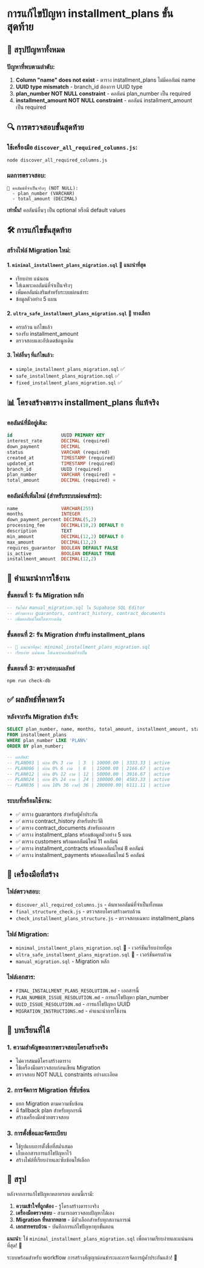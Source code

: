 # การแก้ไขปัญหา installment_plans ขั้นสุดท้าย

## 🎯 สรุปปัญหาทั้งหมด

### ปัญหาที่พบตามลำดับ:
1. **Column "name" does not exist** - ตาราง installment_plans ไม่มีคอลัมน์ name
2. **UUID type mismatch** - branch_id ต้องการ UUID type
3. **plan_number NOT NULL constraint** - คอลัมน์ plan_number เป็น required
4. **installment_amount NOT NULL constraint** - คอลัมน์ installment_amount เป็น required

## 🔍 การตรวจสอบขั้นสุดท้าย

### ใช้เครื่องมือ `discover_all_required_columns.js`:
```bash
node discover_all_required_columns.js
```

### ผลการตรวจสอบ:
```
🔑 คอลัมน์ที่จำเป็นจริงๆ (NOT NULL):
  - plan_number (VARCHAR)
  - total_amount (DECIMAL)
```

**เท่านั้น!** คอลัมน์อื่นๆ เป็น optional หรือมี default values

## 🛠️ การแก้ไขขั้นสุดท้าย

### สร้างไฟล์ Migration ใหม่:

#### 1. `minimal_installment_plans_migration.sql` 🥇 **แนะนำที่สุด**
- เรียบง่าย แน่นอน
- ใส่เฉพาะคอลัมน์ที่จำเป็นจริงๆ
- เพิ่มคอลัมน์เสริมสำหรับระบบผ่อนชำระ
- ข้อมูลตัวอย่าง 5 แผน

#### 2. `ultra_safe_installment_plans_migration.sql` 🥈 **ทางเลือก**
- ครบถ้วน แก้ไขแล้ว
- รองรับ installment_amount
- ตรวจสอบและอัปเดตข้อมูลเดิม

#### 3. ไฟล์อื่นๆ ที่แก้ไขแล้ว:
- `simple_installment_plans_migration.sql` ✅
- `safe_installment_plans_migration.sql` ✅
- `fixed_installment_plans_migration.sql` ✅

## 📊 โครงสร้างตาราง installment_plans ที่แท้จริง

### คอลัมน์ที่มีอยู่เดิม:
```sql
id                  UUID PRIMARY KEY
interest_rate       DECIMAL (required)
down_payment        DECIMAL
status              VARCHAR (required)
created_at          TIMESTAMP (required)
updated_at          TIMESTAMP (required)
branch_id           UUID (required)
plan_number         VARCHAR (required) ⭐
total_amount        DECIMAL (required) ⭐
```

### คอลัมน์ที่เพิ่มใหม่ (สำหรับระบบผ่อนชำระ):
```sql
name                VARCHAR(255)
months              INTEGER
down_payment_percent DECIMAL(5,2)
processing_fee      DECIMAL(10,2) DEFAULT 0
description         TEXT
min_amount          DECIMAL(12,2) DEFAULT 0
max_amount          DECIMAL(12,2)
requires_guarantor  BOOLEAN DEFAULT FALSE
is_active           BOOLEAN DEFAULT TRUE
installment_amount  DECIMAL(12,2)
```

## 🎯 คำแนะนำการใช้งาน

### ขั้นตอนที่ 1: รัน Migration หลัก
```sql
-- รันไฟล์ manual_migration.sql ใน Supabase SQL Editor
-- สร้างตาราง guarantors, contract_history, contract_documents
-- เพิ่มคอลัมน์ใหม่ในตารางเดิม
```

### ขั้นตอนที่ 2: รัน Migration สำหรับ installment_plans
```sql
-- 🥇 แนะนำที่สุด: minimal_installment_plans_migration.sql
-- เรียบง่าย แน่นอน ใส่เฉพาะคอลัมน์ที่จำเป็น
```

### ขั้นตอนที่ 3: ตรวจสอบผลลัพธ์
```bash
npm run check-db
```

## ✅ ผลลัพธ์ที่คาดหวัง

### หลังจากรัน Migration สำเร็จ:
```sql
SELECT plan_number, name, months, total_amount, installment_amount, status 
FROM installment_plans 
WHERE plan_number LIKE 'PLAN%'
ORDER BY plan_number;

-- ผลลัพธ์:
-- PLAN003 | ผ่อน 0% 3 งวด  | 3  | 10000.00 | 3333.33 | active
-- PLAN006 | ผ่อน 0% 6 งวด  | 6  | 15000.00 | 2166.67 | active  
-- PLAN012 | ผ่อน 0% 12 งวด | 12 | 50000.00 | 3916.67 | active
-- PLAN024 | ผ่อน 8% 24 งวด | 24 | 100000.00| 4583.33 | active
-- PLAN036 | ผ่อน 10% 36 งวด| 36 | 200000.00| 6111.11 | active
```

### ระบบที่พร้อมใช้งาน:
- ✅ ตาราง guarantors สำหรับผู้ค้ำประกัน
- ✅ ตาราง contract_history สำหรับประวัติ
- ✅ ตาราง contract_documents สำหรับเอกสาร
- ✅ ตาราง installment_plans พร้อมข้อมูลตัวอย่าง 5 แผน
- ✅ ตาราง customers พร้อมคอลัมน์ใหม่ 11 คอลัมน์
- ✅ ตาราง installment_contracts พร้อมคอลัมน์ใหม่ 8 คอลัมน์
- ✅ ตาราง installment_payments พร้อมคอลัมน์ใหม่ 5 คอลัมน์

## 🔧 เครื่องมือที่สร้าง

### ไฟล์ตรวจสอบ:
- `discover_all_required_columns.js` - ค้นหาคอลัมน์ที่จำเป็นทั้งหมด
- `final_structure_check.js` - ตรวจสอบโครงสร้างครบถ้วน
- `check_installment_plans_structure.js` - ตรวจสอบเฉพาะ installment_plans

### ไฟล์ Migration:
- `minimal_installment_plans_migration.sql` 🥇 - เวอร์ชันเรียบง่ายที่สุด
- `ultra_safe_installment_plans_migration.sql` 🥈 - เวอร์ชันครบถ้วน
- `manual_migration.sql` - Migration หลัก

### ไฟล์เอกสาร:
- `FINAL_INSTALLMENT_PLANS_RESOLUTION.md` - เอกสารนี้
- `PLAN_NUMBER_ISSUE_RESOLUTION.md` - การแก้ไขปัญหา plan_number
- `UUID_ISSUE_RESOLUTION.md` - การแก้ไขปัญหา UUID
- `MIGRATION_INSTRUCTIONS.md` - คำแนะนำการใช้งาน

## 📝 บทเรียนที่ได้

### 1. ความสำคัญของการตรวจสอบโครงสร้างจริง
- ไม่ควรสมมติโครงสร้างตาราง
- ใช้เครื่องมือตรวจสอบก่อนเขียน Migration
- ตรวจสอบ NOT NULL constraints อย่างละเอียด

### 2. การจัดการ Migration ที่ซับซ้อน
- แยก Migration ตามความซับซ้อน
- มี fallback plan สำหรับทุกกรณี
- สร้างเครื่องมือช่วยตรวจสอบ

### 3. การตั้งชื่อและจัดระเบียบ
- ใช้รูปแบบการตั้งชื่อที่สม่ำเสมอ
- เก็บเอกสารการแก้ไขปัญหาไว้
- สร้างไฟล์ที่เรียบง่ายและซับซ้อนให้เลือก

## 🎉 สรุป

หลังจากการแก้ไขปัญหาหลายรอบ ตอนนี้เรามี:

1. **ความเข้าใจที่ถูกต้อง** - รู้โครงสร้างตารางจริง
2. **เครื่องมือตรวจสอบ** - สามารถตรวจสอบปัญหาได้เอง
3. **Migration ที่หลากหลาย** - มีตัวเลือกสำหรับทุกสถานการณ์
4. **เอกสารครบถ้วน** - บันทึกการแก้ไขปัญหาทุกขั้นตอน

**แนะนำ**: ใช้ `minimal_installment_plans_migration.sql` เพื่อความเรียบง่ายและแน่นอนที่สุด! 🚀

ระบบพร้อมสำหรับ workflow การสร้างสัญญาผ่อนชำระและการจัดการผู้ค้ำประกันแล้ว! 🎉
